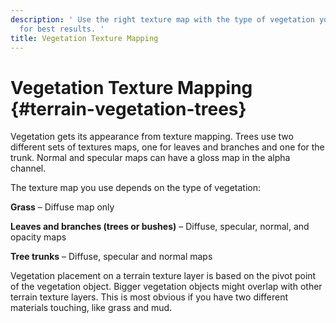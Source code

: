 ```yaml
---
description: ' Use the right texture map with the type of vegetation you add to &ALY;
  for best results. '
title: Vegetation Texture Mapping
---
```

# Vegetation Texture Mapping {#terrain-vegetation-trees}

Vegetation gets its appearance from texture mapping\. Trees use two different sets of textures maps, one for leaves and branches and one for the trunk\. Normal and specular maps can have a gloss map in the alpha channel\.

The texture map you use depends on the type of vegetation:

**Grass** – Diffuse map only

**Leaves and branches \(trees or bushes\)** – Diffuse, specular, normal, and opacity maps

**Tree trunks** – Diffuse, specular and normal maps

Vegetation placement on a terrain texture layer is based on the pivot point of the vegetation object\. Bigger vegetation objects might overlap with other terrain texture layers\. This is most obvious if you have two different materials touching, like grass and mud\.